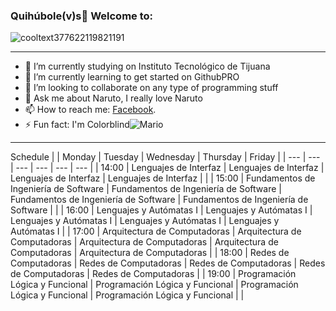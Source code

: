 ### Quihúbole(v)s👋 Welcome to: 

![cooltext377622119821191](https://user-images.githubusercontent.com/79481900/109228647-0003e180-7777-11eb-9281-fe789966b412.gif)

----

- 🔭 I’m currently studying on Instituto Tecnológico de Tijuana
- 🌱 I’m currently learning to get started on GithubPRO
- 👯 I’m looking to collaborate on any type of programming stuff
- 💬 Ask me about Naruto, I really love Naruto
- 📫 How to reach me: <a href="https://www.facebook.com/Eh.We.No.We/">Facebook</a>.
- ⚡ Fun fact: I'm Colorblind![Mario](https://user-images.githubusercontent.com/79481900/109250298-49b3f280-779e-11eb-8b40-c72dc36c177d.gif)

----
Schedule
| | Monday | Tuesday | Wednesday | Thursday | Friday |
| --- | --- | --- | --- | --- | --- |
| 14:00 | Lenguajes de Interfaz | Lenguajes de Interfaz | Lenguajes de Interfaz | Lenguajes de Interfaz | |
| 15:00 | Fundamentos de Ingeniería de Software | Fundamentos de Ingeniería de Software | Fundamentos de Ingeniería de Software | Fundamentos de Ingeniería de Software | |
| 16:00 | Lenguajes y Autómatas I | Lenguajes y Autómatas I | Lenguajes y Autómatas I | Lenguajes y Autómatas I | Lenguajes y Autómatas I |
| 17:00 | Arquitectura de Computadoras | Arquitectura de Computadoras | Arquitectura de Computadoras | Arquitectura de Computadoras | Arquitectura de Computadoras |
| 18:00 | Redes de Computadoras | Redes de Computadoras | Redes de Computadoras | Redes de Computadoras | Redes de Computadoras |
| 19:00 | Programación Lógica y Funcional | Programación Lógica y Funcional | Programación Lógica y Funcional | Programación Lógica y Funcional | |
